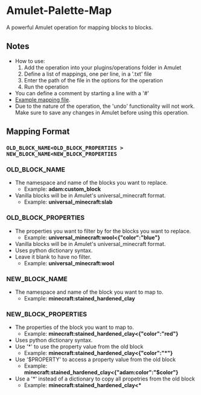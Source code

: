 # Amulet-Palette-Map
 A powerful Amulet operation for mapping blocks to blocks.

## Notes
 - How to use:
   1. Add the operation into your plugins/operations folder in Amulet
   2. Define a list of mappings, one per line, in a '.txt' file
   3. Enter the path of the file in the options for the operation
   4. Run the operation
 - You can define a comment by starting a line with a '\#'
 - [Example mapping file](https://github.com/byAdam/Amulet-Palette-Map/blob/main/example_map.txt).
 - Due to the nature of the operation, the 'undo' functionality will not work. Make sure to save any changes in Amulet before using this operation.

## Mapping Format
### `OLD_BLOCK_NAME<OLD_BLOCK_PROPERTIES > NEW_BLOCK_NAME<NEW_BLOCK_PROPERTIES`

### OLD_BLOCK_NAME
 - The namespace and name of the blocks you want to replace. 
   - Example: **adam:custom_block**
 - Vanilla blocks will be in Amulet's universal_minecraft format. 
   - Example: **universal_minecraft:slab** 
 

### OLD_BLOCK_PROPERTIES
 - The properties you want to filter by for the blocks you want to replace. 
   - Example: **universal_minecraft:wool<{"color":"blue"}**
 - Vanilla blocks will be in Amulet's universal_minecraft format. 
 - Uses python dictionary syntax. 
 - Leave it blank to have no filter. 
   - Example: **universal_minecraft:wool**


### NEW_BLOCK_NAME
 - The namespace and name of the block you want to map to. 
   - Example: **minecraft:stained_hardened_clay**
 
### NEW_BLOCK_PROPERTIES
 - The properties of the block you want to map to. 
   - Example: **minecraft:stained_hardened_clay<{"color":"red"}**
 - Uses python dictionary syntax. 
 - Use '\*' to use the property value from the old block
   - Example: **minecraft:stained_hardened_clay<{"color":"*"}**
 - Use '$PROPERTY' to access a property value from the old block
   - Example: **minecraft:stained_hardened_clay<{"adam:color":"$color"}**
 - Use a '\*' instead of a dictionary to copy all propetries from the old block
   - Example: **minecraft:stained_hardened_clay<\***
